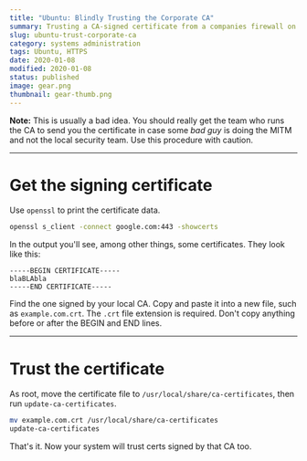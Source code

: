 ```yaml
---
title: "Ubuntu: Blindly Trusting the Corporate CA"
summary: Trusting a CA-signed certificate from a companies firewall on Ubuntu
slug: ubuntu-trust-corporate-ca
category: systems administration
tags: Ubuntu, HTTPS
date: 2020-01-08
modified: 2020-01-08
status: published
image: gear.png
thumbnail: gear-thumb.png
---
```



**Note:** This is usually a bad idea. You should really get the team who runs
the CA to send you the certificate in case some *bad guy* is doing the MITM and
not the local security team. Use this procedure with caution.


---

# Get the signing certificate

Use `openssl` to print the certificate data.

```bash
openssl s_client -connect google.com:443 -showcerts
```
In the output you'll see, among other things, some certificates.
They look like this:

```text
-----BEGIN CERTIFICATE-----
blaBLAbla
-----END CERTIFICATE-----
```

Find the one signed by your local CA. Copy and paste it into a new file,
such as `example.com.crt`. The `.crt` file extension is required.
Don't copy anything before or after the BEGIN and END lines.


---


# Trust the certificate

As root, move the certificate file to `/usr/local/share/ca-certificates`,
then run `update-ca-certificates`.

```bash
mv example.com.crt /usr/local/share/ca-certificates
update-ca-certificates
```

That's it. Now your system will trust certs signed by that CA too.

